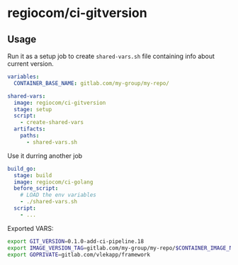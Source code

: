 # regiocom/ci-gitversion

## Usage

Run it as a setup job to create `shared-vars.sh` file containing info about current version.

```yaml
variables:
  CONTAINER_BASE_NAME: gitlab.com/my-group/my-repo/

shared-vars:
  image: regiocom/ci-gitversion
  stage: setup
  script:
    - create-shared-vars
  artifacts:
    paths:
      - shared-vars.sh
```

Use it durring another job

```yaml
build_go:
  stage: build
  image: regiocom/ci-golang
  before_script:
    # LOAD the env variables
    - ./shared-vars.sh
  script:
    - ...
```

Exported VARS:

```bash
export GIT_VERSION=0.1.0-add-ci-pipeline.18
export IMAGE_VERSION_TAG=gitlab.com/my-group/my-repo/$CONTAINER_IMAGE_NAME:$GIT_VERSION
export GOPRIVATE=gitlab.com/vlekapp/framework
```